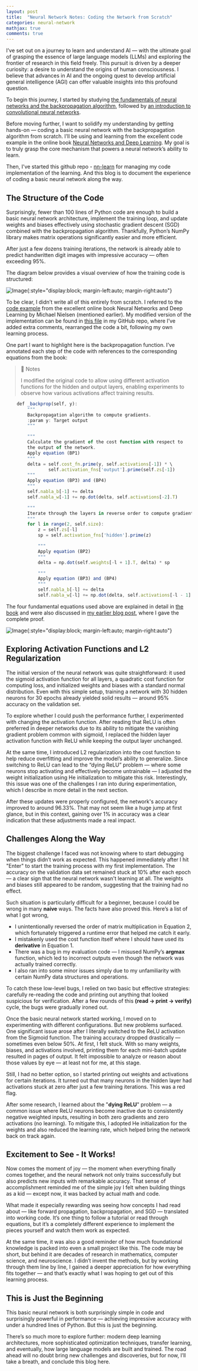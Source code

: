 ```yaml
---
layout: post
title:  "Neural Network Notes: Coding the Network from Scratch"
categories: neural-network
mathjax: true
comments: true
---
```


I’ve set out on a journey to learn and understand AI — with the ultimate goal of grasping the essence of large language models (LLMs) and exploring the frontier of research in this field freely. This pursuit is driven by a deeper curiosity: a desire to understand the origins of human consciousness. I believe that advances in AI and the ongoing quest to develop artificial general intelligence (AGI) can offer valuable insights into this profound question.

To begin this journey, I started by studying [the fundamentals of neural networks and the backpropagation algorithm](https://wayne82.github.io/neural-network/2025/03/30/Neural-Network-Notes-The-Basics-and-Backpropagation.html), followed by [an introduction to convolutional neural networks](https://wayne82.github.io/neural-network/2025/05/15/Neural-Network-Notes-CNN.html).

Before moving further, I want to solidify my understanding by getting hands-on — coding a basic neural network with the backpropagation algorithm from scratch. I’ll be using and learning from the excellent code example in the online book [Neural Networks and Deep Learning](http://neuralnetworksanddeeplearning.com/chap1.html#implementing_our_network_to_classify_digits). My goal is to truly grasp the core mechanism that powers a neural network’s ability to learn.

Then, I've started this github repo - [nn-learn](https://github.com/Wayne82/nn-learn) for managing my code implementation of the learning. And this blog is to document the experience of coding a basic neural network along the way.

## The Structure of the Code
Surprisingly, fewer than 100 lines of Python code are enough to build a basic neural network architecture, implement the training loop, and update weights and biases effectively using stochastic gradient descent (SGD) combined with the backpropagation algorithm. Thankfully, Python’s NumPy library makes matrix operations significantly easier and more efficient.

After just a few dozens training iterations, the network is already able to predict handwritten digit images with impressive accuracy — often exceeding 95%.

The diagram below provides a visual overview of how the training code is structured:

![Image](/assets/images/neural%20network%20code%20structure.png){:style="display:block; margin-left:auto; margin-right:auto"}

To be clear, I didn’t write all of this entirely from scratch. I referred to the [code example](https://github.com/mnielsen/neural-networks-and-deep-learning) from the excellent online book Neural Networks and Deep Learning by Michael Nielsen (mentioned earlier). My modified version of the implementation can be found in [this file](https://github.com/Wayne82/nn-learn/blob/main/nnet.py) in my GitHub repo, where I’ve added extra comments, rearranged the code a bit, following my own learning process.

One part I want to highlight here is the backpropagation function. I’ve annotated each step of the code with references to the corresponding equations from the book:

> 📝 Notes
>
> I modified the original code to allow using different activation functions for the hidden and output layers, enabling experiments to observe how various activations affect training results.

```javascript
    def _backprop(self, y):
        """
        Backpropagation algorithm to compute gradients.
        :param y: Target output
        """

        """
        Calculate the gradient of the cost function with respect to
        the output of the network.
        Apply equation (BP1)
        """
        delta = self.cost_fn.prime(y, self.activations[-1]) * \
                self.activation_fns['output'].prime(self.zs[-1])
        """
        Apply equation (BP3) and (BP4)
        """
        self.nabla_b[-1] += delta
        self.nabla_w[-1] += np.dot(delta, self.activations[-2].T)

        """
        Iterate through the layers in reverse order to compute gradients
        """
        for l in range(2, self.size):
            z = self.zs[-l]
            sp = self.activation_fns['hidden'].prime(z)

            """
            Apply equation (BP2)
            """
            delta = np.dot(self.weights[-l + 1].T, delta) * sp

            """
            Apply equation (BP3) and (BP4)
            """
            self.nabla_b[-l] += delta
            self.nabla_w[-l] += np.dot(delta, self.activations[-l - 1].T)
```
The four fundamental equations used above are explained in detail in [the book](http://neuralnetworksanddeeplearning.com/chap2.html#the_four_fundamental_equations_behind_backpropagation) and were also discussed in [my earlier blog post](https://wayne82.github.io/neural-network/2025/03/30/Neural-Network-Notes-The-Basics-and-Backpropagation.html), where I gave the complete proof.

![Image](/assets/images/equations%20of%20backpropagation.png){:style="display:block; margin-left:auto; margin-right:auto"}

## Exploring Activation Functions and L2 Regularization
The initial version of the neural network was quite straightforward: it used the sigmoid activation function for all layers, a quadratic cost function for computing loss, and initialized weights and biases with a standard normal distribution. Even with this simple setup, training a network with 30 hidden neurons for 30 epochs already yielded solid results — around 95% accuracy on the validation set.

To explore whether I could push the performance further, I experimented with changing the activation function. After reading that ReLU is often preferred in deeper networks due to its ability to mitigate the vanishing gradient problem common with sigmoid, I replaced the hidden layer activation function with ReLU while keeping the output layer unchanged.

At the same time, I introduced L2 regularization into the cost function to help reduce overfitting and improve the model’s ability to generalize. Since switching to ReLU can lead to the “dying ReLU” problem — where some neurons stop activating and effectively become untrainable — I adjusted the weight initialization using He initialization to mitigate this risk. Interestingly, this issue was one of the challenges I ran into during experimentation, which I describe in more detail in the next section.

After these updates were properly configured, the network's accuracy improved to around 96.33%. That may not seem like a huge jump at first glance, but in this context, gaining over 1% in accuracy was a clear indication that these adjustments made a real impact.

## Challenges Along the Way
The biggest challenge I faced was not knowing where to start debugging when things didn’t work as expected. This happened immediately after I hit "Enter" to start the training process with my first implementation. The accuracy on the validation data set remained stuck at 10% after each epoch — a clear sign that the neural network wasn't learning at all. The weights and biases still appeared to be random, suggesting that the training had no effect.

Such situation is particularly difficult for a beginner, because I could be wrong in many **naive** ways. The facts have also proved this. Here’s a list of what I got wrong,
* I unintentionally reversed the order of matrix multiplication in Equation 2, which fortunately triggered a runtime error that helped me catch it early.
* I mistakenly used the cost function itself where I should have used its **derivative** in Equation 1.
* There was a bug in my evaluation code — I misused NumPy’s **argmax** function, which led to incorrect outputs even though the network was actually trained correctly.
* I also ran into some minor issues simply due to my unfamiliarity with certain NumPy data structures and operations.

To catch these low-level bugs, I relied on two basic but effective strategies: carefully re-reading the code and printing out anything that looked suspicious for verification. After a few rounds of this **(read → print → verify)** cycle, the bugs were gradually ironed out.

Once the basic neural network started working, I moved on to experimenting with different configurations. But new problems surfaced. One significant issue arose after I literally switched to the ReLU activation from the Sigmoid function. The training accuracy dropped drastically — sometimes even below 50%. At first, I felt stuck. With so many weights, biases, and activations involved, printing them for each mini-batch update resulted in pages of output. It felt impossible to analyze or reason about those values by eye — at least not for me, at this stage.

Still, I had no better option, so I started printing out weights and activations for certain iterations. It turned out that many neurons in the hidden layer had activations stuck at zero after just a few training iterations. This was a red flag.

After some research, I learned about the "**dying ReLU**" problem — a common issue where ReLU neurons become inactive due to consistently negative weighted inputs, resulting in both zero gradients and zero activations (no learning). To mitigate this, I adopted He initialization for the weights and also reduced the learning rate, which helped bring the network back on track again.

## Excitement to See - It Works!
Now comes the moment of joy — the moment when everything finally comes together, and the neural network not only trains successfully but also predicts new inputs with remarkable accuracy. That sense of accomplishment reminded me of the simple joy I felt when building things as a kid — except now, it was backed by actual math and code.

What made it especially rewarding was seeing how concepts I had read about — like forward propagation, backpropagation, and SGD — translated into working code. It’s one thing to follow a tutorial or read through equations, but it’s a completely different experience to implement the pieces yourself and watch them work as expected.

At the same time, it was also a good reminder of how much foundational knowledge is packed into even a small project like this. The code may be short, but behind it are decades of research in mathematics, computer science, and neuroscience. I didn’t invent the methods, but by working through them line by line, I gained a deeper appreciation for how everything fits together — and that’s exactly what I was hoping to get out of this learning process.

## This is Just the Beginning
This basic neural network is both surprisingly simple in code and surprisingly powerful in performance — achieving impressive accuracy with under a hundred lines of Python. But this is just the beginning.

There’s so much more to explore further: modern deep learning architectures, more sophisticated optimization techniques, transfer learning, and eventually, how large language models are built and trained. The road ahead will no doubt bring new challenges and discoveries, but for now, I’ll take a breath, and conclude this blog here.